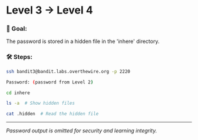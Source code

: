 # Level 3 → Level 4

### 🎯 Goal:
The password is stored in a hidden file in the 'inhere' directory.

### 🛠️ Steps:
```bash
ssh bandit3@bandit.labs.overthewire.org -p 2220
```
```bash
Password: (password from Level 2)
```
```bash
cd inhere
```
```bash
ls -a  # Show hidden files
```
```bash
cat .hidden  # Read the hidden file
```

---
_Password output is omitted for security and learning integrity._
